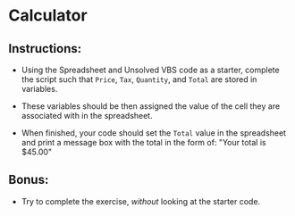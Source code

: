 # Calculator

## Instructions: 
  
  * Using the Spreadsheet and Unsolved VBS code as a starter, complete the script such that `Price`, `Tax`, `Quantity`, and `Total` are stored in variables.

  * These variables should be then assigned the value of the cell they are associated with in the spreadsheet. 

  * When finished, your code should set the `Total` value in the spreadsheet and print a message box with the total in the form of: "Your total is $45.00"

## Bonus:

  * Try to complete the exercise, *without* looking at the starter code.
